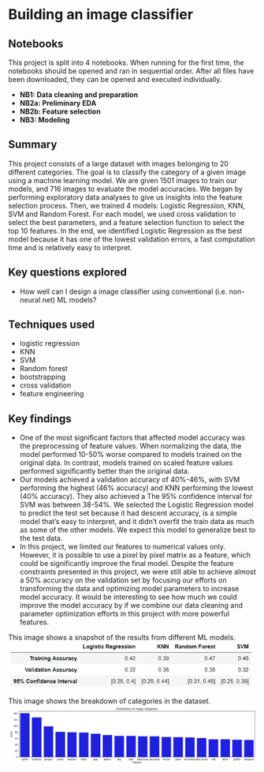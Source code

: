 # Building an image classifier

## Notebooks
This project is split into 4 notebooks. When running for the first time, the notebooks should be opened and ran in sequential order. After all files have been downloaded, they can be opened and executed individually. 
- __NB1: Data cleaning and preparation__
- __NB2a: Preliminary EDA__
- __NB2b: Feature selection__
- __NB3: Modeling__

## Summary
This project consists of a large dataset with images belonging to 20 different categories.
The goal is to classify the category of a given image using a machine learning model. We are
given 1501 images to train our models, and 716 images to evaluate the model accuracies. We
began by performing exploratory data analyses to give us insights into the feature selection
process. Then, we trained 4 models: Logistic Regression, KNN, SVM and Random Forest. For
each model, we used cross validation to select the best parameters, and a feature selection
function to select the top 10 features. In the end, we identified Logistic Regression as the best
model because it has one of the lowest validation errors, a fast computation time and is
relatively easy to interpret.

## Key questions explored
- How well can I design a image classifier using conventional (i.e. non-neural net) ML models?

## Techniques used
- logistic regression
- KNN
- SVM
- Random forest
- bootstrapping
- cross validation
- feature engineering

## Key findings
- One of the most significant factors that affected model accuracy was the preprocessing of feature values. When normalizing the data, the model performed 10-50% worse compared to models trained on the original data. In contrast, models trained on scaled feature values performed significantly better than the original data.
- Our models achieved a validation accuracy of 40%-46%, with SVM performing the highest (46% accuracy) and KNN performing the lowest (40% accuracy). They also achieved a The 95% confidence interval for SVM was between 38-54%. We selected the Logistic Regression model to predict the test set because it had descent accuracy, is a simple model that’s easy to interpret, and it didn’t overfit the train data as much as some of the other models. We expect this model to generalize best to the test data.
- In this project, we limited our features to numerical values only. However, it is possible to use a pixel by pixel matrix as a feature, which could be significantly improve the final model. Despite the feature constraints presented in this project, we were still able to achieve almost a 50% accuracy on the validation set by focusing our efforts on transforming the data and optimizing model parameters to increase model accuracy. It would be interesting to see how much we could improve the model accuracy by if we combine our data cleaning and parameter optimization efforts in this project with more powerful features.

This image shows a snapshot of the results from different ML models.
![Results comparison](summary_results.png)

This image shows the breakdown of categories in the dataset.
![Distribution of categories in train data](category_dist.png)
